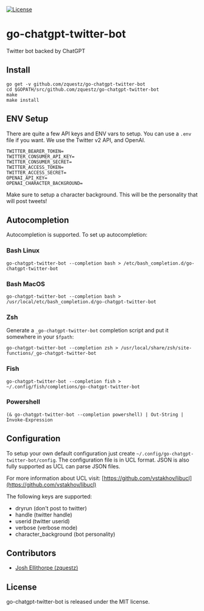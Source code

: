 [![License][License-Image]][License-URL] 

# go-chatgpt-twitter-bot
Twitter bot backed by ChatGPT

## Install

```
go get -v github.com/zquestz/go-chatgpt-twitter-bot
cd $GOPATH/src/github.com/zquestz/go-chatgpt-twitter-bot
make
make install
```

## ENV Setup

There are quite a few API keys and ENV vars to setup. You can use a `.env` file if you want. We use the Twitter v2 API, and OpenAI.

```
TWITTER_BEARER_TOKEN=
TWITTER_CONSUMER_API_KEY=
TWITTER_CONSUMER_SECRET=
TWITTER_ACCESS_TOKEN=
TWITTER_ACCESS_SECRET=
OPENAI_API_KEY=
OPENAI_CHARACTER_BACKGROUND=
```

Make sure to setup a character background. This will be the personality that will post tweets!

## Autocompletion

Autocompletion is supported. To set up autocompletion:

### Bash Linux

```
go-chatgpt-twitter-bot --completion bash > /etc/bash_completion.d/go-chatgpt-twitter-bot
```

### Bash MacOS

```
go-chatgpt-twitter-bot --completion bash > /usr/local/etc/bash_completion.d/go-chatgpt-twitter-bot
```


### Zsh

Generate a `_go-chatgpt-twitter-bot` completion script and put it somewhere in your `$fpath`:

```
go-chatgpt-twitter-bot --completion zsh > /usr/local/share/zsh/site-functions/_go-chatgpt-twitter-bot
```

### Fish

```
go-chatgpt-twitter-bot --completion fish > ~/.config/fish/completions/go-chatgpt-twitter-bot
```

### Powershell

```
(& go-chatgpt-twitter-bot --completion powershell) | Out-String | Invoke-Expression
```

## Configuration

To setup your own default configuration just create `~/.config/go-chatgpt-twitter-bot/config`. The configuration file is in UCL format. JSON is also fully supported as UCL can parse JSON files.

For more information about UCL visit:
[https://github.com/vstakhov/libucl](https://github.com/vstakhov/libucl)

The following keys are supported:

* dryrun (don't post to twitter)
* handle (twitter handle)
* userid (twitter userid)
* verbose (verbose mode)
* character_background (bot personality)

## Contributors

* [Josh Ellithorpe (zquestz)](https://github.com/zquestz/)

## License

go-chatgpt-twitter-bot is released under the MIT license.

[License-URL]: http://opensource.org/licenses/MIT
[License-Image]: https://img.shields.io/npm/l/express.svg
